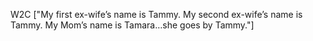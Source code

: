 W2C
["My first ex-wife’s name is Tammy. My second ex-wife’s name is Tammy. My Mom’s name is Tamara…she goes by Tammy."]